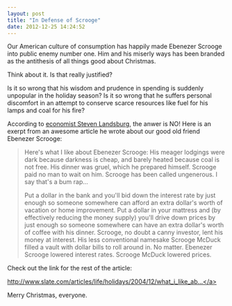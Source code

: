 ```yaml
---
layout: post
title: "In Defense of Scrooge"
date: 2012-12-25 14:24:52
---
```


Our American culture of consumption has happily made Ebenezer Scrooge into public enemy number one. Him and his miserly ways has been branded as the antithesis of all things good about Christmas.

Think about it. Is that really justified? 

Is it so wrong that his wisdom and prudence in spending is suddenly unpopular in the holiday season? Is it so wrong that he suffers personal discomfort in an attempt to conserve scarce resources like fuel for his lamps and coal for his fire?

According to <a href="http://en.wikipedia.org/wiki/Steven_Landsburg" target="_blank" title="Steven Landsburg">economist Steven Landsburg</a>, the anwer is NO! Here is an exerpt from an awesome article he wrote about our good old friend Ebenezer Scrooge:

> Here's what I like about Ebenezer Scrooge: His meager lodgings were dark because darkness is cheap, and barely heated because coal is not free. His dinner was gruel, which he prepared himself. Scrooge paid no man to wait on him. Scrooge has been called ungenerous. I say that's a bum rap...
> 
> Put a dollar in the bank and you'll bid down the interest rate by just enough so someone somewhere can afford an extra dollar's worth of vacation or home improvement. Put a dollar in your mattress and (by effectively reducing the money supply) you'll drive down prices by just enough so someone somewhere can have an extra dollar's worth of coffee with his dinner. Scrooge, no doubt a canny investor, lent his money at interest. His less conventional namesake Scrooge McDuck filled a vault with dollar bills to roll around in. No matter. Ebenezer Scrooge lowered interest rates. Scrooge McDuck lowered prices.

Check out the link for the rest of the article: 

<a href="http://www.slate.com/articles/life/holidays/2004/12/what_i_like_about_scrooge.single.html" target="_blank" title="What it doesn't address, however, is whether Scrooge or the Grinch would win in a cage fight. Jury's out on this one.">http://www.slate.com/articles/life/holidays/2004/12/what_i_like_ab...</a>

Merry Christmas, everyone.